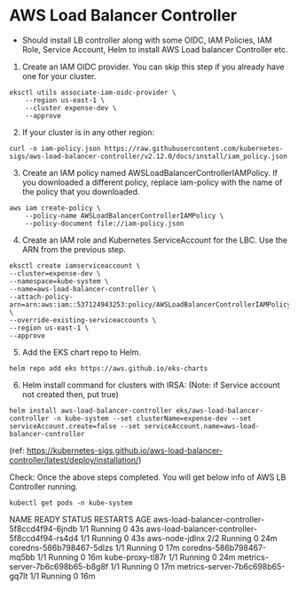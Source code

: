 # AWS Load Balancer Controller

* Should install LB controller along with some OIDC, IAM Policies, IAM Role, Service Account, Helm to install AWS Load balancer Controller etc.

1. Create an IAM OIDC provider. You can skip this step if you already have one for your cluster.
```
eksctl utils associate-iam-oidc-provider \
    --region us-east-1 \
    --cluster expense-dev \
    --approve
```
2. If your cluster is in any other region:
```
curl -o iam-policy.json https://raw.githubusercontent.com/kubernetes-sigs/aws-load-balancer-controller/v2.12.0/docs/install/iam_policy.json
```
3. Create an IAM policy named AWSLoadBalancerControllerIAMPolicy. If you downloaded a different policy, replace iam-policy with the name of the policy that you downloaded.
```
aws iam create-policy \
    --policy-name AWSLoadBalancerControllerIAMPolicy \
    --policy-document file://iam-policy.json
```
4. Create an IAM role and Kubernetes ServiceAccount for the LBC. Use the ARN from the previous step.
```
eksctl create iamserviceaccount \
--cluster=expense-dev \
--namespace=kube-system \
--name=aws-load-balancer-controller \
--attach-policy-arn=arn:aws:iam::537124943253:policy/AWSLoadBalancerControllerIAMPolicy \
--override-existing-serviceaccounts \
--region us-east-1 \
--approve
```

5. Add the EKS chart repo to Helm.
```
helm repo add eks https://aws.github.io/eks-charts
```

6. Helm install command for clusters with IRSA: (Note: if Service account not created then, put true)
```
helm install aws-load-balancer-controller eks/aws-load-balancer-controller -n kube-system --set clusterName=expense-dev --set serviceAccount.create=false --set serviceAccount.name=aws-load-balancer-controller
```
(ref: https://kubernetes-sigs.github.io/aws-load-balancer-controller/latest/deploy/installation/)

Check: Once the above steps completed. You will get below info of AWS LB Controller running.
```
kubectl get pods -n kube-system
```
NAME                                            READY   STATUS    RESTARTS   AGE
aws-load-balancer-controller-5f8ccd4f94-6jndb   1/1     Running   0          43s
aws-load-balancer-controller-5f8ccd4f94-rs4d4   1/1     Running   0          43s
aws-node-jdlnx                                  2/2     Running   0          24m
coredns-586b798467-5dlzs                        1/1     Running   0          17m
coredns-586b798467-mq5bb                        1/1     Running   0          16m
kube-proxy-tl87r                                1/1     Running   0          24m
metrics-server-7b6c698b65-b8g8f                 1/1     Running   0          17m
metrics-server-7b6c698b65-gq7lt                 1/1     Running   0          16m
